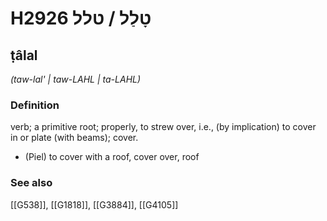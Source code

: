# H2926 טָלַל / טלל

## ṭâlal

_(taw-lal' | taw-LAHL | ta-LAHL)_

### Definition

verb; a primitive root; properly, to strew over, i.e., (by implication) to cover in or plate (with beams); cover.

- (Piel) to cover with a roof, cover over, roof
### See also

[[G538]], [[G1818]], [[G3884]], [[G4105]]

